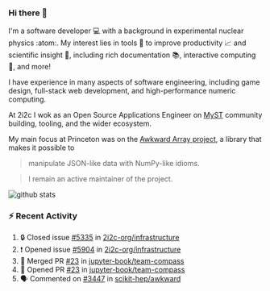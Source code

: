 ### Hi there 👋 

I'm a software developer 💻 with a background in experimental nuclear physics :atom:. My interest lies in tools :wrench: to improve productivity :chart_with_upwards_trend: and scientific insight :telescope:, including rich documentation 📚, interactive computing 🧮, and more! 

I have experience in many aspects of software engineering, including game design, full-stack web development, and high-performance numeric computing. 

At 2i2c I wok as an Open Source Applications Engineer on [MyST](https://github.com/jupyter-book/mystmd) community building, tooling, and the wider ecosystem. 

My main focus at Princeton was on the [Awkward Array project](awkward-array.org/), a library that makes it possible to 
> manipulate JSON-like data with NumPy-like idioms.

> I remain an active maintainer of the project. 

![github stats](https://github-readme-stats.vercel.app/api?username=agoose77&show_icons=true&hide_rank=true&hide_title=true&bg_color=30,e76445,904e95&text_color=efe3ec&icon_color=efe3ec)
<!--
**agoose77/agoose77** is a ✨ _special_ ✨ repository because its `README.md` (this file) appears on your GitHub profile.

Here are some ideas to get you started:

- 🔭 I’m currently working on ...
- 🌱 I’m currently learning ...
- 👯 I’m looking to collaborate on ...
- 🤔 I’m looking for help with ...
- 💬 Ask me about ...
- 📫 How to reach me: ...
- 😄 Pronouns: ...
- ⚡ Fun fact: ...
-->

### :zap: Recent Activity

<!--START_SECTION:activity-->
1. 🔒 Closed issue [#5335](https://github.com/2i2c-org/infrastructure/issues/5335) in [2i2c-org/infrastructure](https://github.com/2i2c-org/infrastructure)
2. ❗ Opened issue [#5904](https://github.com/2i2c-org/infrastructure/issues/5904) in [2i2c-org/infrastructure](https://github.com/2i2c-org/infrastructure)
3. 🎉 Merged PR [#23](https://github.com/jupyter-book/team-compass/pull/23) in [jupyter-book/team-compass](https://github.com/jupyter-book/team-compass)
4. 💪 Opened PR [#23](https://github.com/jupyter-book/team-compass/pull/23) in [jupyter-book/team-compass](https://github.com/jupyter-book/team-compass)
5. 🗣 Commented on [#3447](https://github.com/scikit-hep/awkward/pull/3447#issuecomment-2796419612) in [scikit-hep/awkward](https://github.com/scikit-hep/awkward)
<!--END_SECTION:activity-->
